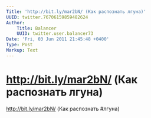```yaml
---
Title: 'http://bit.ly/mar2bN/ (Как распознать лгуна)'
UUID: twitter.76706159859482624
Author:
    Title: Balancer
    UUID: twitter.user.balancer73
Date: 'Fri, 03 Jun 2011 21:45:48 +0400'
Type: Post
Markup: Text
---
```


# http://bit.ly/mar2bN/ (Как распознать лгуна)

http://bit.ly/mar2bN/ (Как распознать #лгуна)
